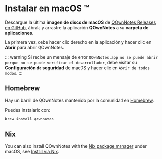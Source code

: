 # Instalar en macOS ™

Descargue la última **imagen de disco de macOS** de [QOwnNotes Releases en GitHub](https://github.com/pbek/QOwnNotes/releases), ábrala y arrastre la aplicación **QOwnNotes** a su **carpeta de aplicaciones**.

La primera vez, debe hacer clic derecho en la aplicación y hacer clic en **Abrir** para abrir QOwnNotes.

::: warning
Si recibe un mensaje de error `QOwnNotes.app no se puede abrir porque no se puede verificar el desarrollador`, debe visitar su **Configuración de seguridad** de macOS y hacer clic en `Abrir de todos modos`.
:::

## Homebrew

Hay un barril de QOwnNotes mantenido por la comunidad en [Homebrew](https://formulae.brew.sh/cask/qownnotes).

Puedes instalarlo con:

```bash
brew install qownnotes
```

## Nix

You can also install QOwnNotes with the [Nix package manager](https://wiki.nixos.org/wiki/Nix_package_manager) under macOS, see [Install via Nix](./nix.md).
